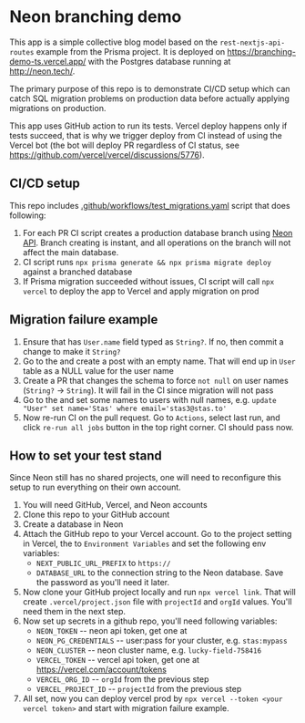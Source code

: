 # Neon branching demo

This app is a simple collective blog model based on the `rest-nextjs-api-routes` example from the Prisma project. It is deployed on https://branching-demo-ts.vercel.app/ with the Postgres database running at http://neon.tech/.

The primary purpose of this repo is to demonstrate CI/CD setup which can catch SQL migration problems on production data before actually applying migrations on production.

This app uses GitHub action to run its tests. Vercel deploy happens only if tests succeed, that is why we trigger deploy from CI instead of using the Vercel bot (the bot will deploy PR regardless of CI status, see https://github.com/vercel/vercel/discussions/5776).

## CI/CD setup

This repo includes [.github/workflows/test_migrations.yaml](.github/workflows/test_migrations.yaml) script that does following:

1. For each PR CI script creates a production database branch using [Neon API](https://console.neon.tech/api-docs). Branch creating is instant, and all operations on the branch will not affect the main database.
2. CI script runs `npx prisma generate && npx prisma migrate deploy` against a branched database
3. If Prisma migration succeeded without issues, CI script will call `npx vercel` to deploy the app to Vercel and apply migration on prod

## Migration failure example

1. Ensure that [](prisma/schema.prisma) has `User.name` field typed as `String?`. If no, then commit a change to make it `String?`
2. Go to the [](https://branching-demo-ts.vercel.app/) and create a post with an empty name. That will end up in `User` table as a NULL value for the user name
3. Create a PR that changes the schema to force `not null` on user names (`String?` -> `String`). It will fail in the CI since migration will not pass
4. Go to the [](https://console.stage.neon.tech) and set some names to users with null names, e.g. `update "User" set name='Stas' where email='stas3@stas.to'`
5. Now re-run CI on the pull request. Go to `Actions`, select last run, and click `re-run all jobs` button in the top right corner. CI should pass now.

## How to set your test stand

Since Neon still has no shared projects, one will need to reconfigure this setup to run everything on their own account.

1. You will need GitHub, Vercel, and Neon accounts
1. Clone this repo to your GitHub account
1. Create a database in Neon
1. Attach the GitHub repo to your Vercel account. Go to the project setting in Vercel, the to `Environment Variables` and set the following env variables:
    * `NEXT_PUBLIC_URL_PREFIX` to `https://`
    * `DATABASE_URL` to the connection string to the Neon database. Save the password as you'll need it later.
1. Now clone your GitHub project locally and run `npx vercel link`. That will create `.vercel/project.json` file with `projectId` and `orgId` values. You'll need them in the next step.
1. Now set up secrets in a github repo, you'll need following variables:
    * `NEON_TOKEN` -- neon api token, get one at [](https://console.neon.tech/app/settings/api-keys)
    * `NEON_PG_CREDENTIALS` -- user:pass for your cluster, e.g. `stas:mypass`
    * `NEON_CLUSTER` -- neon cluster name, e.g. `lucky-field-758416`
    * `VERCEL_TOKEN` -- vercel api token, get one at https://vercel.com/account/tokens
    * `VERCEL_ORG_ID` -- `orgId` from the previous step
    * `VERCEL_PROJECT_ID` -- `projectId` from the previous step
1. All set, now you can deploy vercel prod by `npx vercel --token <your vercel token>` and start with migration failure example.
